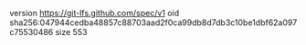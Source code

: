 version https://git-lfs.github.com/spec/v1
oid sha256:047944cedba48857c88703aad2f0ca99db8d7db3c10be1dbf62a097c75530486
size 553
